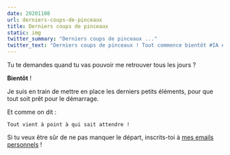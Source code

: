```yaml
---
date: 20201108
url: derniers-coups-de-pinceaux
title: Derniers coups de pinceaux
static: img
twitter_summary: "Derniers coups de pinceaux ..."
twitter_text: "Derniers coups de pinceaux ! Tout commence bientôt #IA #DL #keras #pytorch #python #fr #multijunet"
---
```


Tu te demandes quand tu vas pouvoir me retrouver tous les jours ?

**Bientôt** !

Je suis en train de mettre en place les derniers petits éléments, pour que tout soit prêt pour le démarrage.

Et comme on dit :

```
Tout vient à point à qui sait attendre !
```

Si tu veux être sûr de ne pas manquer le départ, inscrits-toi à [mes emails personnels][0] !

[0]: {{"page//email.md"|yasifipo}}
